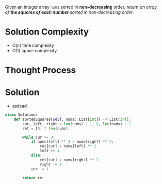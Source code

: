 Given an integer array `nums` sorted in **non-decreasing** order, return _an array of **the squares of each number** sorted in non-decreasing order_.
# Solution Complexity
- $O(n)$ time complexity
- $O(1)$ space complexity
# Thought Process
# Solution
- asdsad
```Python
class Solution:
	def sortedSquares(self, nums: List[int]) -> List[int]:
		cur, left, right = len(nums) - 1, 0, len(nums) - 1
		ret = [0] * len(nums)

		while cur >= 0:
			if nums[left] ** 2 > nums[right] ** 2:
				ret[cur] = nums[left] ** 2
				left += 1
			else:
				ret[cur] = nums[right] ** 2
				right -= 1
			cur -= 1

		return ret
```